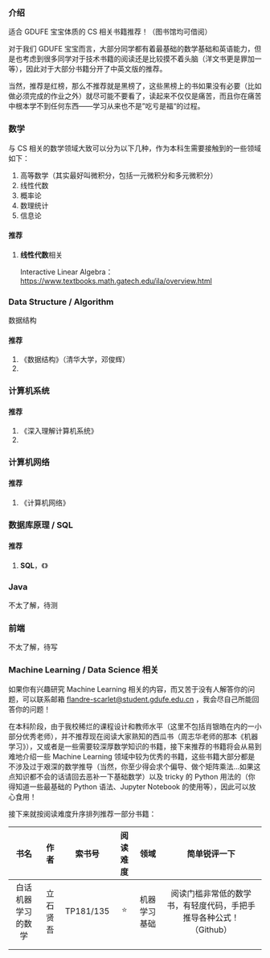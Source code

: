 ### 介绍

适合 GDUFE 宝宝体质的 CS 相关书籍推荐！（图书馆均可借阅）

对于我们 GDUFE 宝宝而言，大部分同学都有着最基础的数学基础和英语能力，但是也考虑到很多同学对于技术书籍的阅读还是比较摸不着头脑（洋文书更是罪加一等），因此对于大部分书籍分开了中英文版的推荐。

当然，推荐是红榜，那么不推荐就是黑榜了，这些黑榜上的书如果没有必要（比如做必须完成的作业之外）就尽可能不要看了，读起来不仅仅是痛苦，而且你在痛苦中根本学不到任何东西——学习从来也不是”吃亏是福“的过程。

### 数学

与 CS 相关的数学领域大致可以分为以下几种，作为本科生需要接触到的一些领域如下：

1. 高等数学（其实最好叫微积分，包括一元微积分和多元微积分）
1. 线性代数
1. 概率论
1. 数理统计
1. 信息论

#### 推荐

1. **线性代数**相关

   Interactive Linear Algebra：https://www.textbooks.math.gatech.edu/ila/overview.html





### Data Structure / Algorithm

数据结构

#### 推荐

1. 《数据结构》（清华大学，邓俊辉）
2. 



### 计算机系统



#### 推荐

1. 《深入理解计算机系统》
2. 

### 计算机网络



#### 推荐

1. 《计算机网络》



### 数据库原理 / SQL



#### 推荐

1. **SQL**，《》

### Java

不太了解，待测

### 前端

不太了解，待写

### Machine Learning / Data Science 相关

如果你有兴趣研究 Machine Learning 相关的内容，而又苦于没有人解答你的问题，可以联系邮箱 flandre-scarlet@student.gdufe.edu.cn ，我会尽自己所能回答你的问题！

在本科阶段，由于我校稀烂的课程设计和教师水平（这里不包括肖银皓在内的一小部分优秀老师），并不推荐现在阅读大家熟知的西瓜书（周志华老师的那本《机器学习》），又或者是一些需要较深厚数学知识的书籍，接下来推荐的书籍将会从易到难地介绍一些 Machine Learning 领域中较为优秀的书籍，这些书籍大部分都是不涉及过于艰深的数学推导（当然，你至少得会求个偏导、做个矩阵乘法…如果这点知识都不会的话请回去恶补一下基础数学）以及 tricky 的 Python 用法的（你得知道一些最基础的 Python 语法、Jupyter Notebook 的使用等），因此可以放心食用！

接下来就按阅读难度升序排列推荐一部分书籍：

|        书名        |   作者   |  索书号   | 阅读难度 |     领域     |                         简单锐评一下                         |
| :----------------: | :------: | :-------: | :------: | :----------: | :----------------------------------------------------------: |
| 白话机器学习的数学 | 立石贤吾 | TP181/135 |  :star:  | 机器学习基础 | 阅读门槛非常低的数学书，有轻度代码，手把手推导各种公式！（Github） |
|                    |          |           |          |              |                                                              |
|                    |          |           |          |              |                                                              |

